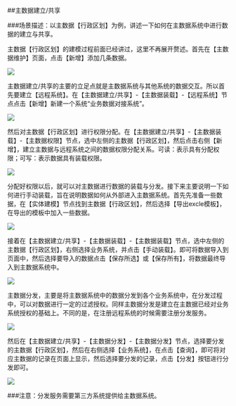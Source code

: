 ##主数据建立/共享

###场景描述：以主数据【行政区划】为例，讲述一下如何在主数据系统中进行数据的建立与共享。

主数据【行政区划】的建模过程前面已经讲过，这里不再展开赘述。首先在【主数据维护】页面，点击【新增】添加几条数据。

![](/images/5/1.png)

主数据建立/共享的主要的立足点就是主数据系统与其他系统的数据交互。所以首先要建立【远程系统】。在【主数据建立/共享】-【主数据装载】-【远程系统】节点点击【新增】新建一个系统“业务数据对接系统”。

![](/images/5/2.png)

然后对主数据【行政区划】进行权限分配。在【主数据建立/共享】-【主数据装载】-【主数据权限】节点，选中左侧的主数据【行政区划】，然后点击右侧【新增】，建立主数据与远程系统之间的数据权限分配关系。可读：表示具有分配权限；可写：表示数据具有装载权限。

![](/images/5/3.png)

分配好权限以后，就可以对主数据进行数据的装载与分发。接下来主要说明一下如何进行手动装载，旨在说明数据如何从外部进入主数据系统。首先先准备一些数据，在【实体建模】节点找到主数据【行政区划】，然后选择【导出excle模板】，在导出的模板中加入一些数据。

![](/images/5/4.png)

接着在【主数据建立/共享】-【主数据装载】-【主数据装载】节点，选中左侧的主数据【行政区划】，右侧选择业务系统，并点击【手动装载】。即可将数据导入到页面中，然后选择要导入的数据点击【保存所选】或【保存所有】，将数据最终导入到主数据系统中。

![](/images/5/5.png)

主数据分发，主要是将主数据系统中的数据分发到各个业务系统中，在分发过程中，可以对数据进行一定的过滤授权。同样主数据分发是建立在主数据已经对业务系统授权的基础上。不同的是，在注册远程系统的时候需要注册分发服务。

![](/images/5/6.png)

然后在【主数据建立/共享】-【主数据分发】-【主数据分发】节点，选择要分发的主数据【行政区划】，然后在右侧选择【业务系统】，在点击【查询】，即可将对应主数据的记录在页面上显示，然后选择要分发的记录，点击【分发】按钮进行分发即可。

![](/images/5/7.png)

###注意：分发服务需要第三方系统提供给主数据系统。






